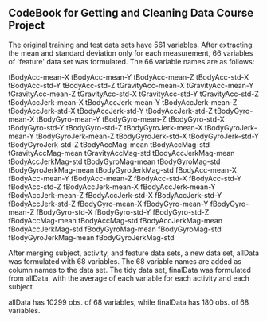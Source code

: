 ## CodeBook for Getting and Cleaning Data Course Project

The original training and test data sets have 561 variables. After extracting the mean 
and standard deviation only for each measurement, 66 variables of 'feature' data set
was formulated. The 66 variable names are as follows:

   tBodyAcc-mean-X
   tBodyAcc-mean-Y
   tBodyAcc-mean-Z
   tBodyAcc-std-X
   tBodyAcc-std-Y
   tBodyAcc-std-Z
   tGravityAcc-mean-X
   tGravityAcc-mean-Y
   tGravityAcc-mean-Z
   tGravityAcc-std-X
   tGravityAcc-std-Y
   tGravityAcc-std-Z
   tBodyAccJerk-mean-X
   tBodyAccJerk-mean-Y
   tBodyAccJerk-mean-Z
   tBodyAccJerk-std-X
   tBodyAccJerk-std-Y
   tBodyAccJerk-std-Z
   tBodyGyro-mean-X
   tBodyGyro-mean-Y
   tBodyGyro-mean-Z
   tBodyGyro-std-X
   tBodyGyro-std-Y
   tBodyGyro-std-Z
   tBodyGyroJerk-mean-X
   tBodyGyroJerk-mean-Y
   tBodyGyroJerk-mean-Z
   tBodyGyroJerk-std-X
   tBodyGyroJerk-std-Y
   tBodyGyroJerk-std-Z
   tBodyAccMag-mean
   tBodyAccMag-std
   tGravityAccMag-mean
   tGravityAccMag-std
   tBodyAccJerkMag-mean
   tBodyAccJerkMag-std
   tBodyGyroMag-mean
   tBodyGyroMag-std
   tBodyGyroJerkMag-mean
   tBodyGyroJerkMag-std
   fBodyAcc-mean-X
   fBodyAcc-mean-Y
   fBodyAcc-mean-Z
   fBodyAcc-std-X
   fBodyAcc-std-Y
   fBodyAcc-std-Z
   fBodyAccJerk-mean-X
   fBodyAccJerk-mean-Y
   fBodyAccJerk-mean-Z
   fBodyAccJerk-std-X
   fBodyAccJerk-std-Y
   fBodyAccJerk-std-Z
   fBodyGyro-mean-X
   fBodyGyro-mean-Y
   fBodyGyro-mean-Z
   fBodyGyro-std-X
   fBodyGyro-std-Y
   fBodyGyro-std-Z
   fBodyAccMag-mean
   fBodyAccMag-std
   fBodyAccJerkMag-mean
   fBodyAccJerkMag-std
   fBodyGyroMag-mean
   fBodyGyroMag-std
   fBodyGyroJerkMag-mean
   fBodyGyroJerkMag-std

After merging subject, activity, and feature data sets, a new data set, allData was
formulated with 68 variables. The 68 variable names are added as column names to
the data set.  The tidy data set, finalData was formulated from allData, with the
average of each variable for each activity and each subject.

allData has 10299 obs. of  68 variables, while finalData has 180 obs. of 68 variables.
 



